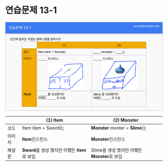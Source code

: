 # 연습문제 13-1

![13_1.png](./13_1.png)

||(1) Item|(2) Monster|
|-----|--|-----|
|코드|Item item = Sword();|**Monster** monter = **Slime**();|
|이미지|**Item**인스턴스|**Monster**인스턴스|
|해설문|**Sword**를 생성 했지만 어쨌든 **Item**로 보임|Slime을 생성 했지만 어쨌든 **Monster**로 보임|